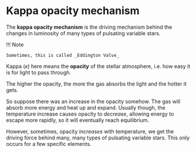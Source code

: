 # Kappa opacity mechanism

The **kappa opacity mechanism** is the driving mechanism behind the changes in luminosity of many types of pulsating variable stars.

!!! Note

    Sometimes, this is called _Eddington Valve_

Kappa ($\kappa$) here means the **opacity** of the stellar atmosphere, i.e. how easy it is for light to pass through.

The higher the opacity, the more the gas absorbs the light and the hotter it gets.

So suppose there was an increase in the opacity somehow.
The gas will absorb more energy and heat up and expand.
Usually though, the temperature increase causes opacity to _decrease_, allowing energy to escape more rapidly, so it will eventually reach equilibrium.

However, sometimes, opacity _increases_ with temperature, we get the driving force behind many, many types of pulsating variable stars. This only occurs for a few specific elements.
